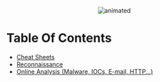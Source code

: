 <p align="center">
<img src="https://github.com/Nouvexr/A-Varied-Collection-Of-Cybersecurity-Resources/assets/67909733/a894e8bb-639d-4cbe-a8f5-e5082b63fef7)https://github.com/Nouvexr/A-Varied-Collection-Of-Cybersecurity-Resources/assets/67909733/a894e8bb-639d-4cbe-a8f5-e5082b63fef7" alt="animated" /
</p>

# Table Of Contents
- [Cheat Sheets](https://github.com/Nouvexr/A-Varied-Collection-Of-Cybersecurity-Resources/blob/main/assets/Cheat%20Sheets.md)
- [Reconnaissance](https://github.com/Nouvexr/A-Varied-Collection-Of-Cybersecurity-Resources/blob/main/assets/Reconnaissance.md)
- [Online Analysis (Malware, IOCs, E-mail, HTTP...)](https://github.com/Nouvexr/A-Varied-Collection-Of-Cybersecurity-Resources/blob/main/assets/Online%20Analysis%20(Malware%2C%20IOCs%2C%20E-mail%2C%20HTTP...).md)

